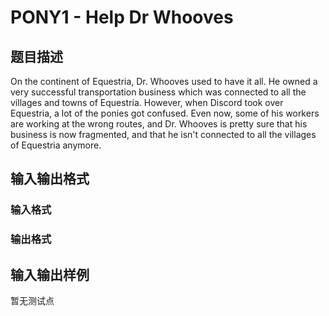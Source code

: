 # PONY1 - Help Dr Whooves

## 题目描述

On the continent of Equestria, Dr. Whooves used to have it all. He owned a very successful transportation business which was connected to all the villages and towns of Equestria. However, when Discord took over Equestria, a lot of the ponies got confused. Even now, some of his workers are working at the wrong routes, and Dr. Whooves is pretty sure that his business is now fragmented, and that he isn't connected to all the villages of Equestria anymore.

## 输入输出格式

### 输入格式

### 输出格式

## 输入输出样例

暂无测试点

